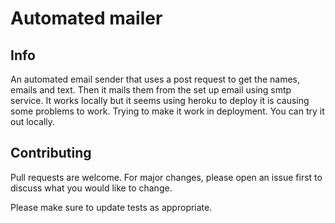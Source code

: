 <h1>Automated mailer</h1>

## Info
<p>An automated email sender that uses a post request to get the names, emails and text. Then it mails them from the set up email using smtp service. It works locally but it seems using heroku to deploy it is causing some problems to work. Trying to make it work in deployment. You can try it out locally.</p>


## Contributing
Pull requests are welcome. For major changes, please open an issue first to discuss what you would like to change.

Please make sure to update tests as appropriate.
